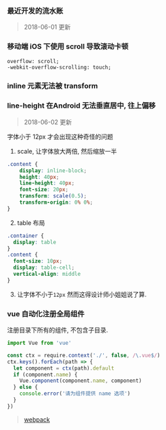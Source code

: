 ### 最近开发的流水账

> 2018-06-01 更新

### 移动端 iOS 下使用 scroll 导致滚动卡顿

```
overflow: scroll;
-webkit-overflow-scrolling: touch;
```

### inline 元素无法被 transform


### line-height 在Android 无法垂直居中, 往上偏移
> 2018-06-02 更新

字体小于 12px 才会出现这种奇怪的问题
1. scale, 让字体放大两倍, 然后缩放一半
``` css
.content {
    display: inline-block;
    height: 40px;
    line-height: 40px;
    font-size: 20px;
    transform: scale(0.5);
    transform-origin: 0% 0%;
}
```
2. table 布局
``` css
.container {
  display: table
}
.content {
  font-size: 10px;
  display: table-cell;
  vertical-align: middle
}
```
3. 让字体不小于`12px` 然而这得设计师小姐姐说了算.

### vue 自动化注册全局组件
注册目录下所有的组件, 不包含子目录.
``` js
import Vue from 'vue'

const ctx = require.context('./', false, /\.vue$/)
ctx.keys().forEach(path => {
  let component = ctx(path).default
  if (component.name) {
    Vue.component(component.name, component)
  } else {
    console.error('请为组件提供 name 选项')
  }
})
```
> [webpack](https://webpack.docschina.org/guides/dependency-management/)
